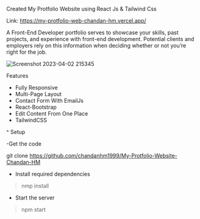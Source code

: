 Created My Protfolio Website using React Js & Tailwind Css

Link: https://my-protfolio-web-chandan-hm.vercel.app/

A Front-End Developer portfolio serves to showcase your skills, past projects, and experience with front-end development. Potential clients and employers rely on this information when deciding whether or not you’re right for the job.

![Screenshot 2023-04-02 215345](https://user-images.githubusercontent.com/109410990/229365831-ac8c2058-2e22-435a-9409-7088c5478018.png)

Features

* Fully Responsive
* Multi-Page Layout
* Contact Form With EmailJs
* React-Bootstrap
* Edit Content From One Place
* TailwindCSS

^ Setup

-Get the code

git clone https://github.com/chandanhm1999/My-Protfolio-Website-Chandan-HM

- Install required dependencies

> nmp install

- Start the server

> npm start

